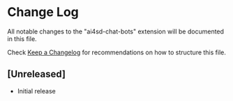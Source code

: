 # Change Log

All notable changes to the "ai4sd-chat-bots" extension will be documented in this file.

Check [Keep a Changelog](http://keepachangelog.com/) for recommendations on how to structure this file.

## [Unreleased]

- Initial release